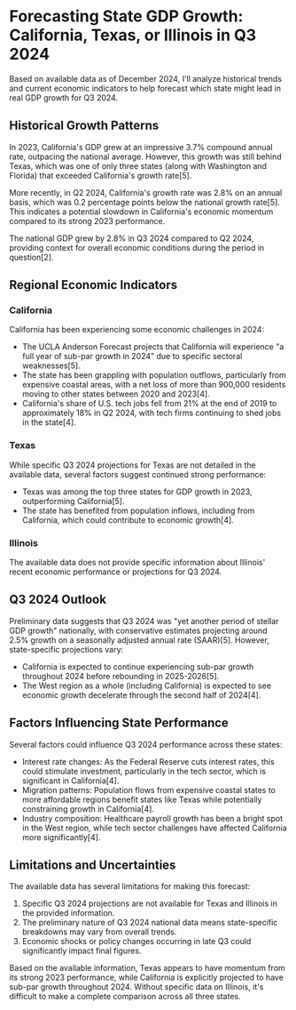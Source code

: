 # Forecasting State GDP Growth: California, Texas, or Illinois in Q3 2024

Based on available data as of December 2024, I'll analyze historical trends and current economic indicators to help forecast which state might lead in real GDP growth for Q3 2024.

## Historical Growth Patterns

In 2023, California's GDP grew at an impressive 3.7% compound annual rate, outpacing the national average. However, this growth was still behind Texas, which was one of only three states (along with Washington and Florida) that exceeded California's growth rate[5].

More recently, in Q2 2024, California's growth rate was 2.8% on an annual basis, which was 0.2 percentage points below the national growth rate[5]. This indicates a potential slowdown in California's economic momentum compared to its strong 2023 performance.

The national GDP grew by 2.8% in Q3 2024 compared to Q2 2024, providing context for overall economic conditions during the period in question[2].

## Regional Economic Indicators

### California

California has been experiencing some economic challenges in 2024:

- The UCLA Anderson Forecast projects that California will experience "a full year of sub-par growth in 2024" due to specific sectoral weaknesses[5].
- The state has been grappling with population outflows, particularly from expensive coastal areas, with a net loss of more than 900,000 residents moving to other states between 2020 and 2023[4].
- California's share of U.S. tech jobs fell from 21% at the end of 2019 to approximately 18% in Q2 2024, with tech firms continuing to shed jobs in the state[4].

### Texas

While specific Q3 2024 projections for Texas are not detailed in the available data, several factors suggest continued strong performance:

- Texas was among the top three states for GDP growth in 2023, outperforming California[5].
- The state has benefited from population inflows, including from California, which could contribute to economic growth[4].

### Illinois

The available data does not provide specific information about Illinois' recent economic performance or projections for Q3 2024.

## Q3 2024 Outlook

Preliminary data suggests that Q3 2024 was "yet another period of stellar GDP growth" nationally, with conservative estimates projecting around 2.5% growth on a seasonally adjusted annual rate (SAAR)[5]. However, state-specific projections vary:

- California is expected to continue experiencing sub-par growth throughout 2024 before rebounding in 2025-2026[5].
- The West region as a whole (including California) is expected to see economic growth decelerate through the second half of 2024[4].

## Factors Influencing State Performance

Several factors could influence Q3 2024 performance across these states:

- Interest rate changes: As the Federal Reserve cuts interest rates, this could stimulate investment, particularly in the tech sector, which is significant in California[4].
- Migration patterns: Population flows from expensive coastal states to more affordable regions benefit states like Texas while potentially constraining growth in California[4].
- Industry composition: Healthcare payroll growth has been a bright spot in the West region, while tech sector challenges have affected California more significantly[4].

## Limitations and Uncertainties

The available data has several limitations for making this forecast:

1. Specific Q3 2024 projections are not available for Texas and Illinois in the provided information.
2. The preliminary nature of Q3 2024 national data means state-specific breakdowns may vary from overall trends.
3. Economic shocks or policy changes occurring in late Q3 could significantly impact final figures.

Based on the available information, Texas appears to have momentum from its strong 2023 performance, while California is explicitly projected to have sub-par growth throughout 2024. Without specific data on Illinois, it's difficult to make a complete comparison across all three states.